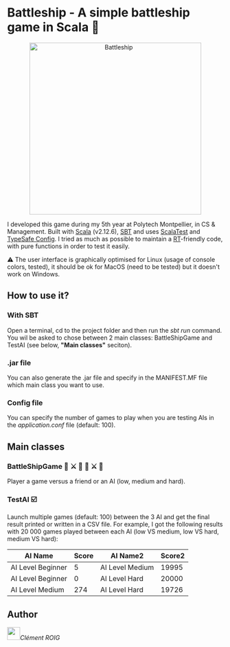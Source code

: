 # Battleship - A simple battleship game in Scala :ship:
<p align="center"><img alt="Battleship" src="https://cdn.pixabay.com/photo/2010/12/06/23/warships-1017_960_720.jpg" width=400></p>

I developed this game during my 5th year at Polytech Montpellier, in CS & Management. Built with [Scala](https://www.scala-lang.org/) (v2.12.6), [SBT](https://www.scala-sbt.org/) and uses [ScalaTest](http://www.scalatest.org/) and [TypeSafe Config](https://github.com/lightbend/config). I tried as much as possible to maintain a [RT](https://en.wikipedia.org/wiki/Referential_transparency)-friendly code, with pure functions in order to test it easily. 

:warning: The user interface is graphically optimised for Linux (usage of console colors, tested), it should be ok for MacOS (need to be tested) but it doesn't work on Windows.

## How to use it?
### With SBT 
Open a terminal, cd to the project folder and then run the *sbt run* command. You wil be asked to chose between 2 main classes: BattleShipGame and TestAI (see below, **"Main classes"** seciton).

### .jar file
You can also generate the .jar file and specify in the MANIFEST.MF file which main class you want to use.

### Config file
You can specify the number of games to play when you are testing AIs in the *application.conf* file (default: 100).

## Main classes
### BattleShipGame :man: :crossed_swords: :woman: :man: :crossed_swords: :robot:
Player a game versus a friend or an AI (low, medium and hard).

### TestAI :ballot_box_with_check:
Launch multiple games (default: 100) between the 3 AI and get the final result printed or written in a CSV file. For example, I got the following results with 20 000 games played between each AI (low VS medium, low VS hard, medium VS hard): 

| AI Name           | Score | AI Name2        | Score2 |
|-------------------|-------|-----------------|--------|
| AI Level Beginner | 5     | AI Level Medium | 19995  |
| AI Level Beginner | 0     | AI Level Hard   | 20000  |
| AI Level Medium   | 274   | AI Level Hard   | 19726  |

## Author
<img src="https://fr.gravatar.com/userimage/96543241/c19533b15b0c4f4071bb389acb5d4d33.jpg?size=200" width=30 style=""><span><i>Clément ROIG</i></span>

